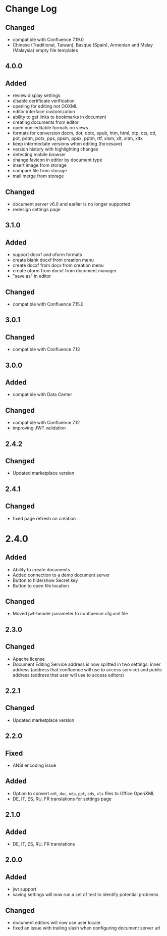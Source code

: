 # Change Log

## Changed
- compatible with Confluence 7.19.0
- Chinese (Traditional, Taiwan), Basque (Spain), Armenian and Malay (Malaysia) empty file templates

## 4.0.0
## Added
- review display settings
- disable certificate verification
- opening for editing not OOXML
- editor interface customization
- ability to get links to bookmarks in document
- creating documents from editor
- open non-editable formats on views
- formats for conversion docm, dot, dotx, epub, htm, html, otp, ots, ott, pot, potm, potx, pps, ppsm, ppsx, pptm, rtf, xlsm, xlt, xltm, xltx
- keep intermediate versions when editing (forcesave)
- version history with highlighting changes
- detecting mobile browser
- change favicon in editor by document type
- insert image from storage
- compare file from storage
- mail merge from storage

## Changed
- document server v6.0 and earlier is no longer supported
- redesign settings page

## 3.1.0
## Added
- support docxf and oform formats
- create blank docxf from creation menu
- create docxf from docx from creation menu
- create oform from docxf from document manager
- "save as" in editor

## Changed
- compatible with Confluence 7.15.0

## 3.0.1
## Changed
- compatible with Confluence 7.13

## 3.0.0
## Added
- compatible with Data Center

## Changed
- compatible with Confluence 7.12
- improving JWT validation

## 2.4.2
## Changed
- Updated marketplace version

## 2.4.1
## Changed
- fixed page refresh on creation

# 2.4.0
## Added
- Ability to create documents
- Added connection to a demo document server
- Button to hide/show Secret key
- Button to open file location

## Changed
- Moved jwt-header parameter to confluence.cfg.xml file

## 2.3.0
## Changed
- Apache license
- Document Editing Service address is now splitted in two settings: inner address (address that confluence will use to access service) and public address (address that user will use to access editors)

## 2.2.1
## Changed
- Updated marketplace version

## 2.2.0
## Fixed
- ANSI encoding issue

## Added
- Option to convert `odt`, `doc`, `odp`, `ppt`, `ods`, `xls` files to Office OpenXML
- DE, IT, ES, RU, FR translations for settings page

## 2.1.0
## Added
- DE, IT, ES, RU, FR translations

## 2.0.0
## Added
- jwt support
- saving settings will now run a set of test to identify potential problems

## Changed
- document editors will now use user locale
- fixed an issue with trailing slash when configuring document server url
